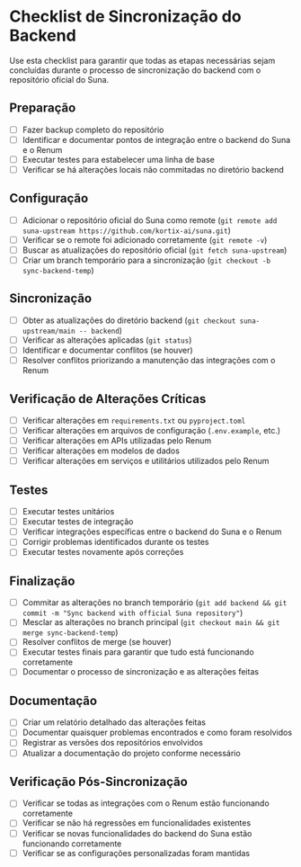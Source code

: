 # Checklist de Sincronização do Backend

Use esta checklist para garantir que todas as etapas necessárias sejam concluídas durante o processo de sincronização do backend com o repositório oficial do Suna.

## Preparação

- [ ] Fazer backup completo do repositório
- [ ] Identificar e documentar pontos de integração entre o backend do Suna e o Renum
- [ ] Executar testes para estabelecer uma linha de base
- [ ] Verificar se há alterações locais não commitadas no diretório backend

## Configuração

- [ ] Adicionar o repositório oficial do Suna como remote (`git remote add suna-upstream https://github.com/kortix-ai/suna.git`)
- [ ] Verificar se o remote foi adicionado corretamente (`git remote -v`)
- [ ] Buscar as atualizações do repositório oficial (`git fetch suna-upstream`)
- [ ] Criar um branch temporário para a sincronização (`git checkout -b sync-backend-temp`)

## Sincronização

- [ ] Obter as atualizações do diretório backend (`git checkout suna-upstream/main -- backend`)
- [ ] Verificar as alterações aplicadas (`git status`)
- [ ] Identificar e documentar conflitos (se houver)
- [ ] Resolver conflitos priorizando a manutenção das integrações com o Renum

## Verificação de Alterações Críticas

- [ ] Verificar alterações em `requirements.txt` ou `pyproject.toml`
- [ ] Verificar alterações em arquivos de configuração (`.env.example`, etc.)
- [ ] Verificar alterações em APIs utilizadas pelo Renum
- [ ] Verificar alterações em modelos de dados
- [ ] Verificar alterações em serviços e utilitários utilizados pelo Renum

## Testes

- [ ] Executar testes unitários
- [ ] Executar testes de integração
- [ ] Verificar integrações específicas entre o backend do Suna e o Renum
- [ ] Corrigir problemas identificados durante os testes
- [ ] Executar testes novamente após correções

## Finalização

- [ ] Commitar as alterações no branch temporário (`git add backend && git commit -m "Sync backend with official Suna repository"`)
- [ ] Mesclar as alterações no branch principal (`git checkout main && git merge sync-backend-temp`)
- [ ] Resolver conflitos de merge (se houver)
- [ ] Executar testes finais para garantir que tudo está funcionando corretamente
- [ ] Documentar o processo de sincronização e as alterações feitas

## Documentação

- [ ] Criar um relatório detalhado das alterações feitas
- [ ] Documentar quaisquer problemas encontrados e como foram resolvidos
- [ ] Registrar as versões dos repositórios envolvidos
- [ ] Atualizar a documentação do projeto conforme necessário

## Verificação Pós-Sincronização

- [ ] Verificar se todas as integrações com o Renum estão funcionando corretamente
- [ ] Verificar se não há regressões em funcionalidades existentes
- [ ] Verificar se novas funcionalidades do backend do Suna estão funcionando corretamente
- [ ] Verificar se as configurações personalizadas foram mantidas